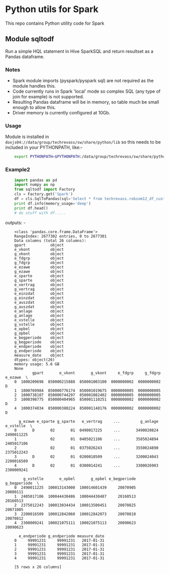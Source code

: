 # Python utils for Spark

This repo contains Python utility code for Spark 

## Module  **sqltodf**
Run a simple HQL statement in Hive SparkSQL and return resultset as a Pandas dataframe.

### Notes
 - Spark module imports (pyspark/pyspark sql) are not required as the module handles this.
 - Code currently runs in Spark 'local' mode so complex SQL (any type of join for example) is not supported.
 - Resulting Pandas dataframe will be in memory, so table much be small enough to allow this.
 - Driver memory is currently configured at 10Gb.

### Usage
Module is installed in `doxjs04://data/group/techrevass/sw/share/python/lib` so this needs to be included in your PYTHONPATH, like:-
```bash
    export PYTHONPATH=$PYTHONPATH:/data/group/techrevass/sw/share/python/lib
```

### Example2
```python
    import pandas as pd
    import numpy as np
    from sqltodf import Factory
    cls = Factory.get('Spark')
    df = cls.SqlToPandas(sql='Select * from techrevass.robsom12_df_customers_non_ji')
    print df.info(memory_usage='deep')
    print df.head()
    # do stuff with df.....
```
outputs: -
```
    <class 'pandas.core.frame.DataFrame'>
    RangeIndex: 2677302 entries, 0 to 2677301
    Data columns (total 26 columns):
    gpart           object
    e_vkont         object
    g_vkont         object
    e_fdgrp         object
    g_fdgrp         object
    e_ezawe         object
    g_ezawe         object
    e_sparte        object
    g_sparte        object
    e_vertrag       object
    g_vertrag       object
    e_einzdat       object
    g_einzdat       object
    e_auszdat       object
    g_auszdat       object
    e_anlage        object
    g_anlage        object
    e_vstelle       object
    g_vstelle       object
    e_opbel         object
    g_opbel         object
    e_begperiode    object
    g_begperiode    object
    e_endperiode    object
    g_endperiode    object
    measure_date    object
    dtypes: object(26)
    memory usage: 5.6 GB
    None
            gpart       e_vkont       g_vkont     e_fdgrp     g_fdgrp e_ezawe  \
    0  1000209698  850000215888  850001003100  0000000002  0000000002       D
    1  1000769984  850000776174  850001019675  0000000005  0000000005
    2  1000738107  850000744297  850001082402  0000000005  0000000005
    3  1000398775  850000404965  850001110251  0000000002  0000000002       D
    4  1000374034  850000380224  850001140176  0000000002  0000000002       D
    
      g_ezawe e_sparte g_sparte   e_vertrag     ...         g_anlage   e_vstelle  \
    0       D       02       01  0490017225     ...       3490020824  2490011225
    1               02       01  0405021106     ...       3585024894  2405017106
    2               02       01  0375026243     ...       3550024890  2375012243
    3       D       02       01  0200018509     ...       3200024043  2200016509
    4       D       02       01  0300014241     ...       3300026903  2300009241
    
        g_vstelle       e_opbel       g_opbel e_begperiode g_begperiode  \
    0  2490011225  100013143000  100014601439     20070905     20080111
    1  2405017106  100044430486  100044430487     20160513     20160513
    2  2375012243  100013034434  100013500451     20070825     20071005
    3  2200016509  100012842060  100012842073     20070810     20070812
    4  2300009241  100021075111  100021075113     20090623     20090623
    
      e_endperiode g_endperiode measure_date
    0     99991231     99991231   2017-01-31
    1     99991231     99991231   2017-01-31
    2     99991231     99991231   2017-01-31
    3     99991231     99991231   2017-01-31
    4     99991231     99991231   2017-01-31
    
    [5 rows x 26 columns]
```


